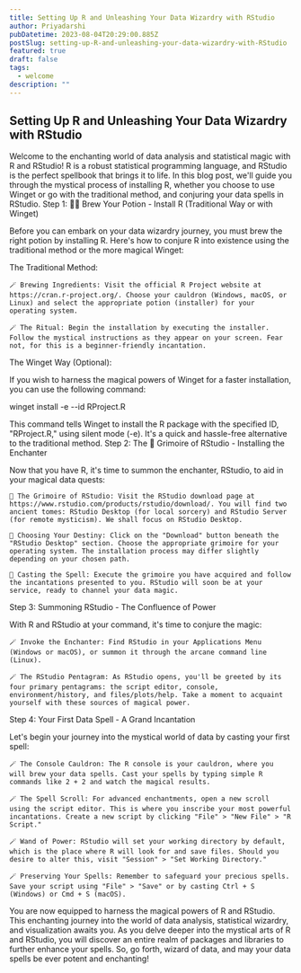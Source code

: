 ```yaml
---
title: Setting Up R and Unleashing Your Data Wizardry with RStudio
author: Priyadarshi
pubDatetime: 2023-08-04T20:29:00.885Z
postSlug: setting-up-R-and-unleashing-your-data-wizardry-with-RStudio
featured: true
draft: false
tags:
  - welcome
description: ""
---
```


## Setting Up R and Unleashing Your Data Wizardry with RStudio

Welcome to the enchanting world of data analysis and statistical magic with R and RStudio! R is a robust statistical programming language, and RStudio is the perfect spellbook that brings it to life. In this blog post, we'll guide you through the mystical process of installing R, whether you choose to use Winget or go with the traditional method, and conjuring your data spells in RStudio.
Step 1: 🧙‍♂️ Brew Your Potion - Install R (Traditional Way or with Winget)

Before you can embark on your data wizardry journey, you must brew the right potion by installing R. Here's how to conjure R into existence using the traditional method or the more magical Winget:

The Traditional Method:

    🪄 Brewing Ingredients: Visit the official R Project website at https://cran.r-project.org/. Choose your cauldron (Windows, macOS, or Linux) and select the appropriate potion (installer) for your operating system.

    🪄 The Ritual: Begin the installation by executing the installer. Follow the mystical instructions as they appear on your screen. Fear not, for this is a beginner-friendly incantation.

The Winget Way (Optional):

If you wish to harness the magical powers of Winget for a faster installation, you can use the following command:

winget install -e --id RProject.R

This command tells Winget to install the R package with the specified ID, "RProject.R," using silent mode (-e). It's a quick and hassle-free alternative to the traditional method.
Step 2: The 📜 Grimoire of RStudio - Installing the Enchanter

Now that you have R, it's time to summon the enchanter, RStudio, to aid in your magical data quests:

    📜 The Grimoire of RStudio: Visit the RStudio download page at https://www.rstudio.com/products/rstudio/download/. You will find two ancient tomes: RStudio Desktop (for local sorcery) and RStudio Server (for remote mysticism). We shall focus on RStudio Desktop.

    📜 Choosing Your Destiny: Click on the "Download" button beneath the "RStudio Desktop" section. Choose the appropriate grimoire for your operating system. The installation process may differ slightly depending on your chosen path.

    📜 Casting the Spell: Execute the grimoire you have acquired and follow the incantations presented to you. RStudio will soon be at your service, ready to channel your data magic.

Step 3: Summoning RStudio - The Confluence of Power

With R and RStudio at your command, it's time to conjure the magic:

    🪄 Invoke the Enchanter: Find RStudio in your Applications Menu (Windows or macOS), or summon it through the arcane command line (Linux).

    🪄 The RStudio Pentagram: As RStudio opens, you'll be greeted by its four primary pentagrams: the script editor, console, environment/history, and files/plots/help. Take a moment to acquaint yourself with these sources of magical power.

Step 4: Your First Data Spell - A Grand Incantation

Let's begin your journey into the mystical world of data by casting your first spell:

    🪄 The Console Cauldron: The R console is your cauldron, where you will brew your data spells. Cast your spells by typing simple R commands like 2 + 2 and watch the magical results.

    🪄 The Spell Scroll: For advanced enchantments, open a new scroll using the script editor. This is where you inscribe your most powerful incantations. Create a new script by clicking "File" > "New File" > "R Script."

    🪄 Wand of Power: RStudio will set your working directory by default, which is the place where R will look for and save files. Should you desire to alter this, visit "Session" > "Set Working Directory."

    🪄 Preserving Your Spells: Remember to safeguard your precious spells. Save your script using "File" > "Save" or by casting Ctrl + S (Windows) or Cmd + S (macOS).

You are now equipped to harness the magical powers of R and RStudio. This enchanting journey into the world of data analysis, statistical wizardry, and visualization awaits you. As you delve deeper into the mystical arts of R and RStudio, you will discover an entire realm of packages and libraries to further enhance your spells. So, go forth, wizard of data, and may your data spells be ever potent and enchanting!
